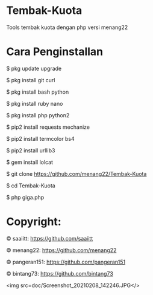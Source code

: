 # Tembak-Kuota
Tools tembak kuota dengan php versi menang22

# Cara Penginstallan

$ pkg update upgrade

$ pkg install git curl

$ pkg install bash python

$ pkg install ruby nano

$ pkg install php python2

$ pip2 install requests mechanize

$ pip2 install termcolor bs4

$ pip2 install urllib3

$ gem install lolcat

$ git clone https://github.com/menang22/Tembak-Kuota

$ cd Tembak-Kuota

$ php giga.php

# Copyright:

© saaiitt: https://github.com/saaiitt

© menang22: https://github.com/menang22

© pangeran151: https://github.com/pangeran151

© bintang73: https://github.com/bintang73

<img src=doc/Screenshot_20210208_142246.JPG</>
